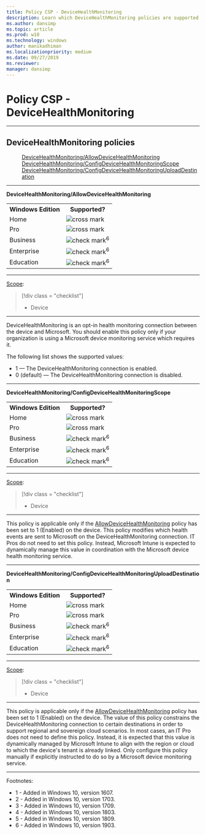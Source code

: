 ```yaml
---
title: Policy CSP - DeviceHealthMonitoring
description: Learn which DeviceHealthMonitoring policies are supported for your edition of Windows.
ms.author: dansimp
ms.topic: article
ms.prod: w10
ms.technology: windows
author: manikadhiman
ms.localizationpriority: medium
ms.date: 09/27/2019
ms.reviewer: 
manager: dansimp
---
```


# Policy CSP - DeviceHealthMonitoring



<hr/>

<!--Policies-->
## DeviceHealthMonitoring policies  

<dl>
  <dd>
    <a href="#devicehealthmonitoring-allowdevicehealthmonitoring">DeviceHealthMonitoring/AllowDeviceHealthMonitoring</a>
  </dd>
  <dd>
    <a href="#devicehealthmonitoring-configdevicehealthmonitoringscope">DeviceHealthMonitoring/ConfigDeviceHealthMonitoringScope</a>
  </dd>
  <dd>
    <a href="#devicehealthmonitoring-configdevicehealthmonitoringuploaddestination">DeviceHealthMonitoring/ConfigDeviceHealthMonitoringUploadDestination</a>
  </dd>
</dl>


<hr/>

<!--Policy-->
<a href="" id="devicehealthmonitoring-allowdevicehealthmonitoring"></a>**DeviceHealthMonitoring/AllowDeviceHealthMonitoring**  

<!--SupportedSKUs-->
<table>
<tr>
    <th>Windows Edition</th>
    <th>Supported?</th>
</tr>
<tr>
    <td>Home</td>
    <td><img src="images/crossmark.png" alt="cross mark" /></td>
</tr>
<tr>
    <td>Pro</td>
    <td><img src="images/crossmark.png" alt="cross mark" /></td>
</tr>
<tr>
    <td>Business</td>
    <td><img src="images/checkmark.png" alt="check mark" /><sup>6</sup></td>
</tr>
<tr>
    <td>Enterprise</td>
    <td><img src="images/checkmark.png" alt="check mark" /><sup>6</sup></td>
</tr>
<tr>
    <td>Education</td>
    <td><img src="images/checkmark.png" alt="check mark" /><sup>6</sup></td>
</tr>
</table>

<!--/SupportedSKUs-->
<hr/>

<!--Scope-->
[Scope](./policy-configuration-service-provider.md#policy-scope):

> [!div class = "checklist"]
> * Device

<hr/>

<!--/Scope-->
<!--Description-->
DeviceHealthMonitoring is an opt-in health monitoring connection between the device and Microsoft. You should enable this policy only if your organization is using a Microsoft device monitoring service which requires it.

<!--/Description-->
<!--SupportedValues-->
The following list shows the supported values:  

- 1 — The DeviceHealthMonitoring connection is enabled.
- 0 (default) — The DeviceHealthMonitoring connection is disabled.

<!--/SupportedValues-->
<!--Example-->

<!--/Example-->
<!--Validation-->

<!--/Validation-->
<!--/Policy-->

<hr/>

<!--Policy-->
<a href="" id="devicehealthmonitoring-configdevicehealthmonitoringscope"></a>**DeviceHealthMonitoring/ConfigDeviceHealthMonitoringScope**  

<!--SupportedSKUs-->
<table>
<tr>
    <th>Windows Edition</th>
    <th>Supported?</th>
</tr>
<tr>
    <td>Home</td>
    <td><img src="images/crossmark.png" alt="cross mark" /></td>
</tr>
<tr>
    <td>Pro</td>
    <td><img src="images/crossmark.png" alt="cross mark" /></td>
</tr>
<tr>
    <td>Business</td>
    <td><img src="images/checkmark.png" alt="check mark" /><sup>6</sup></td>
</tr>
<tr>
    <td>Enterprise</td>
    <td><img src="images/checkmark.png" alt="check mark" /><sup>6</sup></td>
</tr>
<tr>
    <td>Education</td>
    <td><img src="images/checkmark.png" alt="check mark" /><sup>6</sup></td>
</tr>
</table>

<!--/SupportedSKUs-->
<hr/>

<!--Scope-->
[Scope](./policy-configuration-service-provider.md#policy-scope):

> [!div class = "checklist"]
> * Device

<hr/>

<!--/Scope-->
<!--Description-->
This policy is applicable only if the [AllowDeviceHealthMonitoring](#devicehealthmonitoring-allowdevicehealthmonitoring) policy has been set to 1 (Enabled) on the device. 
This policy modifies which health events are sent to Microsoft on the DeviceHealthMonitoring connection.
IT Pros do not need to set this policy. Instead, Microsoft Intune is expected to dynamically manage this value in coordination with the Microsoft device health monitoring service.


<!--/Description-->
<!--SupportedValues-->

<!--/SupportedValues-->
<!--Example-->

<!--/Example-->
<!--Validation-->

<!--/Validation-->
<!--/Policy-->

<hr/>

<!--Policy-->
<a href="" id="devicehealthmonitoring-configdevicehealthmonitoringuploaddestination"></a>**DeviceHealthMonitoring/ConfigDeviceHealthMonitoringUploadDestination**  

<!--SupportedSKUs-->
<table>
<tr>
    <th>Windows Edition</th>
    <th>Supported?</th>
</tr>
<tr>
    <td>Home</td>
    <td><img src="images/crossmark.png" alt="cross mark" /></td>
</tr>
<tr>
    <td>Pro</td>
    <td><img src="images/crossmark.png" alt="cross mark" /></td>
</tr>
<tr>
    <td>Business</td>
    <td><img src="images/checkmark.png" alt="check mark" /><sup>6</sup></td>
</tr>
<tr>
    <td>Enterprise</td>
    <td><img src="images/checkmark.png" alt="check mark" /><sup>6</sup></td>
</tr>
<tr>
    <td>Education</td>
    <td><img src="images/checkmark.png" alt="check mark" /><sup>6</sup></td>
</tr>
</table>

<!--/SupportedSKUs-->
<hr/>

<!--Scope-->
[Scope](./policy-configuration-service-provider.md#policy-scope):

> [!div class = "checklist"]
> * Device

<hr/>

<!--/Scope-->
<!--Description-->
This policy is applicable only if the [AllowDeviceHealthMonitoring](#devicehealthmonitoring-allowdevicehealthmonitoring) policy has been set to 1 (Enabled) on the device. 
The value of this policy constrains the DeviceHealthMonitoring connection to certain destinations in order to support regional and sovereign cloud scenarios.
In most cases, an IT Pro does not need to define this policy. Instead, it is expected that this value is dynamically managed by Microsoft Intune to align with the region or cloud to which the device's tenant is already linked. Only configure this policy manually if explicitly instructed to do so by a Microsoft device monitoring service.


<!--/Description-->
<!--SupportedValues-->

<!--/SupportedValues-->
<!--Example-->

<!--/Example-->
<!--Validation-->

<!--/Validation-->
<!--/Policy-->
<hr/>

Footnotes:

-   1 - Added in Windows 10, version 1607.
-   2 - Added in Windows 10, version 1703.
-   3 - Added in Windows 10, version 1709.
-   4 - Added in Windows 10, version 1803.
-   5 - Added in Windows 10, version 1809.
-   6 - Added in Windows 10, version 1903.

<!--/Policies-->

